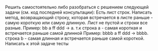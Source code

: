 Решить самостоятельно либо разобраться с решением следующей задачи (см. код последней консультации):
Есть лист строк. Написать метод, возвращающий строку, которая встречается в листе раньше - самую короткую или самую длинную. Лист не пустой и строки все разные.
Пример: bb a ff ddd -> a. т.к строка а - самая короткая и встречается раньше самой длинной
Пример: bbbb a ff ddd -> bbbb. строка b - самая длинная и встречается раньше самой короткой.
Написать к этой задаче тесты
